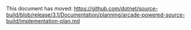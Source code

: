 This document has moved: https://github.com/dotnet/source-build/blob/release/3.1/Documentation/planning/arcade-powered-source-build/implementation-plan.md
